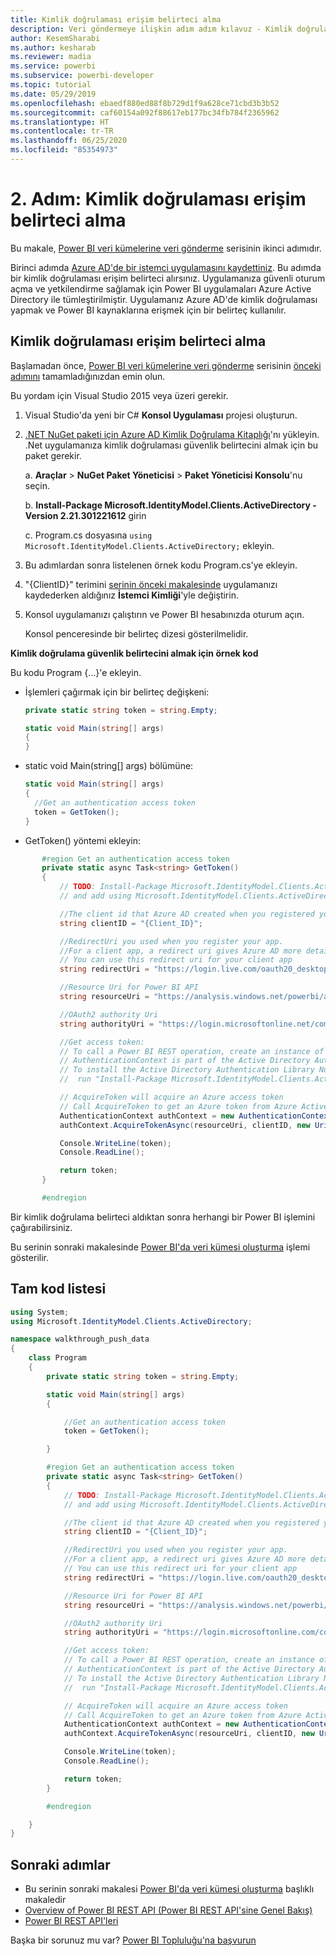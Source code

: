 ```yaml
---
title: Kimlik doğrulaması erişim belirteci alma
description: Veri göndermeye ilişkin adım adım kılavuz - Kimlik doğrulaması erişim belirteci alma
author: KesemSharabi
ms.author: kesharab
ms.reviewer: madia
ms.service: powerbi
ms.subservice: powerbi-developer
ms.topic: tutorial
ms.date: 05/29/2019
ms.openlocfilehash: ebaedf880ed88f8b729d1f9a628ce71cbd3b3b52
ms.sourcegitcommit: caf60154a092f88617eb177bc34fb784f2365962
ms.translationtype: HT
ms.contentlocale: tr-TR
ms.lasthandoff: 06/25/2020
ms.locfileid: "85354973"
---
```

# <a name="step-2-get-an-authentication-access-token"></a>2\. Adım: Kimlik doğrulaması erişim belirteci alma

Bu makale, [Power BI veri kümelerine veri gönderme](walkthrough-push-data.md) serisinin ikinci adımıdır.

Birinci adımda [Azure AD'de bir istemci uygulamasını kaydettiniz](../embedded/register-app.md). Bu adımda bir kimlik doğrulaması erişim belirteci alırsınız. Uygulamanıza güvenli oturum açma ve yetkilendirme sağlamak için Power BI uygulamaları Azure Active Directory ile tümleştirilmiştir. Uygulamanız Azure AD'de kimlik doğrulaması yapmak ve Power BI kaynaklarına erişmek için bir belirteç kullanılır.

## <a name="get-an-authentication-access-token"></a>Kimlik doğrulaması erişim belirteci alma

Başlamadan önce, [Power BI veri kümelerine veri gönderme](walkthrough-push-data.md) serisinin [önceki adımını](../embedded/register-app.md) tamamladığınızdan emin olun. 

Bu yordam için Visual Studio 2015 veya üzeri gerekir.

1. Visual Studio'da yeni bir C# **Konsol Uygulaması** projesi oluşturun.

2. [.NET NuGet paketi için Azure AD Kimlik Doğrulama Kitaplığı](https://www.nuget.org/packages/Microsoft.IdentityModel.Clients.ActiveDirectory/2.22.302111727)'nı yükleyin. .Net uygulamanıza kimlik doğrulaması güvenlik belirtecini almak için bu paket gerekir. 

     a. **Araçlar** > **NuGet Paket Yöneticisi** > **Paket Yöneticisi Konsolu**'nu seçin.

     b. **Install-Package Microsoft.IdentityModel.Clients.ActiveDirectory -Version 2.21.301221612** girin

     c. Program.cs dosyasına `using Microsoft.IdentityModel.Clients.ActiveDirectory;` ekleyin.

3. Bu adımlardan sonra listelenen örnek kodu Program.cs'ye ekleyin.

4. "{ClientID}" terimini [serinin önceki makalesinde](../embedded/register-app.md) uygulamanızı kaydederken aldığınız **İstemci Kimliği**'yle değiştirin.

5. Konsol uygulamanızı çalıştırın ve Power BI hesabınızda oturum açın. 

   Konsol penceresinde bir belirteç dizesi gösterilmelidir.

**Kimlik doğrulama güvenlik belirtecini almak için örnek kod**

Bu kodu Program {...}'e ekleyin.

* İşlemleri çağırmak için bir belirteç değişkeni: 
  
  ```csharp
  private static string token = string.Empty;
  
  static void Main(string[] args)
  {
  }
  ```
* static void Main(string[] args) bölümüne:
  
  ```csharp
  static void Main(string[] args)
  {
    //Get an authentication access token
    token = GetToken();
  }
  ```
* GetToken() yöntemi ekleyin:

```csharp
       #region Get an authentication access token
       private static async Task<string> GetToken()
       {
           // TODO: Install-Package Microsoft.IdentityModel.Clients.ActiveDirectory -Version 2.21.301221612
           // and add using Microsoft.IdentityModel.Clients.ActiveDirectory

           //The client id that Azure AD created when you registered your client app.
           string clientID = "{Client_ID}";

           //RedirectUri you used when you register your app.
           //For a client app, a redirect uri gives Azure AD more details on the application that it will authenticate.
           // You can use this redirect uri for your client app
           string redirectUri = "https://login.live.com/oauth20_desktop.srf";

           //Resource Uri for Power BI API
           string resourceUri = "https://analysis.windows.net/powerbi/api";

           //OAuth2 authority Uri
           string authorityUri = "https://login.microsoftonline.net/common/";

           //Get access token:
           // To call a Power BI REST operation, create an instance of AuthenticationContext and call AcquireToken
           // AuthenticationContext is part of the Active Directory Authentication Library NuGet package
           // To install the Active Directory Authentication Library NuGet package in Visual Studio,
           //  run "Install-Package Microsoft.IdentityModel.Clients.ActiveDirectory" from the nuget Package Manager Console.

           // AcquireToken will acquire an Azure access token
           // Call AcquireToken to get an Azure token from Azure Active Directory token issuance endpoint
           AuthenticationContext authContext = new AuthenticationContext(authorityUri);
           authContext.AcquireTokenAsync(resourceUri, clientID, new Uri(redirectUri)).Result.AccessToken;

           Console.WriteLine(token);
           Console.ReadLine();

           return token;
       }

       #endregion
```

Bir kimlik doğrulama belirteci aldıktan sonra herhangi bir Power BI işlemini çağırabilirsiniz.

Bu serinin sonraki makalesinde [Power BI'da veri kümesi oluşturma](walkthrough-push-data-create-dataset.md) işlemi gösterilir.


## <a name="complete-code-listing"></a>Tam kod listesi

```csharp
using System;
using Microsoft.IdentityModel.Clients.ActiveDirectory;

namespace walkthrough_push_data
{
    class Program
    {
        private static string token = string.Empty;

        static void Main(string[] args)
        {

            //Get an authentication access token
            token = GetToken();

        }

        #region Get an authentication access token
        private static async Task<string> GetToken()
        {
            // TODO: Install-Package Microsoft.IdentityModel.Clients.ActiveDirectory -Version 2.21.301221612
            // and add using Microsoft.IdentityModel.Clients.ActiveDirectory

            //The client id that Azure AD created when you registered your client app.
            string clientID = "{Client_ID}";

            //RedirectUri you used when you register your app.
            //For a client app, a redirect uri gives Azure AD more details on the application that it will authenticate.
            // You can use this redirect uri for your client app
            string redirectUri = "https://login.live.com/oauth20_desktop.srf";

            //Resource Uri for Power BI API
            string resourceUri = "https://analysis.windows.net/powerbi/api";

            //OAuth2 authority Uri
            string authorityUri = "https://login.microsoftonline.com/common/";

            //Get access token:
            // To call a Power BI REST operation, create an instance of AuthenticationContext and call AcquireToken
            // AuthenticationContext is part of the Active Directory Authentication Library NuGet package
            // To install the Active Directory Authentication Library NuGet package in Visual Studio,
            //  run "Install-Package Microsoft.IdentityModel.Clients.ActiveDirectory" from the nuget Package Manager Console.

            // AcquireToken will acquire an Azure access token
            // Call AcquireToken to get an Azure token from Azure Active Directory token issuance endpoint
            AuthenticationContext authContext = new AuthenticationContext(authorityUri);
            authContext.AcquireTokenAsync(resourceUri, clientID, new Uri(redirectUri)).Result.AccessToken;

            Console.WriteLine(token);
            Console.ReadLine();

            return token;
        }

        #endregion

    }
}
```



## <a name="next-steps"></a>Sonraki adımlar

* Bu serinin sonraki makalesi [Power BI'da veri kümesi oluşturma](walkthrough-push-data-create-dataset.md) başlıklı makaledir
* [Overview of Power BI REST API (Power BI REST API'sine Genel Bakış)](overview-of-power-bi-rest-api.md)  
* [Power BI REST API'leri](https://docs.microsoft.com/rest/api/power-bi/)  

Başka bir sorunuz mu var? [Power BI Topluluğu'na başvurun](https://community.powerbi.com/)